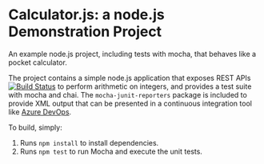 Calculator.js: a node.js Demonstration Project
==============================================
An example node.js project, including tests with mocha, that behaves like
a pocket calculator.

The project contains a simple node.js application that exposes REST APIs
[![Build Status](https://dev.azure.com/roberto-az400/Integrating%20External%20Source%20Control%20with%20Azure%20Pipelines%20-%20LAB06/_apis/build/status/euroberto.calculator?branchName=master)](https://dev.azure.com/roberto-az400/Integrating%20External%20Source%20Control%20with%20Azure%20Pipelines%20-%20LAB06/_build/latest?definitionId=10&branchName=master)
to perform arithmetic on integers, and provides a test suite with mocha
and chai.  The `mocha-junit-reporters` package is included to provide XML
output that can be presented in a continuous integration tool like
[Azure DevOps](https://azure.com/devops).

To build, simply:

1. Runs `npm install` to install dependencies.
2. Runs `npm test` to run Mocha and execute the unit tests.

